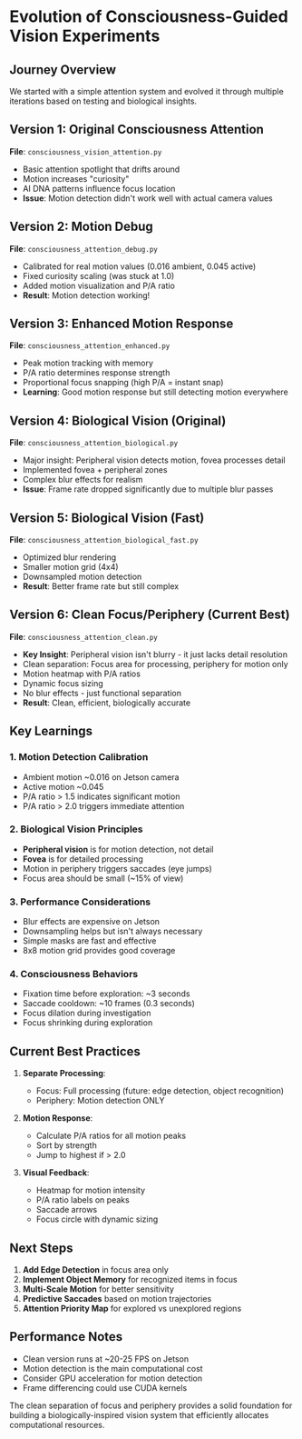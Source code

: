 # Evolution of Consciousness-Guided Vision Experiments

## Journey Overview
We started with a simple attention system and evolved it through multiple iterations based on testing and biological insights.

## Version 1: Original Consciousness Attention
**File**: `consciousness_vision_attention.py`
- Basic attention spotlight that drifts around
- Motion increases "curiosity" 
- AI DNA patterns influence focus location
- **Issue**: Motion detection didn't work well with actual camera values

## Version 2: Motion Debug
**File**: `consciousness_attention_debug.py`
- Calibrated for real motion values (0.016 ambient, 0.045 active)
- Fixed curiosity scaling (was stuck at 1.0)
- Added motion visualization and P/A ratio
- **Result**: Motion detection working!

## Version 3: Enhanced Motion Response
**File**: `consciousness_attention_enhanced.py`
- Peak motion tracking with memory
- P/A ratio determines response strength
- Proportional focus snapping (high P/A = instant snap)
- **Learning**: Good motion response but still detecting motion everywhere

## Version 4: Biological Vision (Original)
**File**: `consciousness_attention_biological.py`
- Major insight: Peripheral vision detects motion, fovea processes detail
- Implemented fovea + peripheral zones
- Complex blur effects for realism
- **Issue**: Frame rate dropped significantly due to multiple blur passes

## Version 5: Biological Vision (Fast)
**File**: `consciousness_attention_biological_fast.py`
- Optimized blur rendering
- Smaller motion grid (4x4)
- Downsampled motion detection
- **Result**: Better frame rate but still complex

## Version 6: Clean Focus/Periphery (Current Best)
**File**: `consciousness_attention_clean.py`
- **Key Insight**: Peripheral vision isn't blurry - it just lacks detail resolution
- Clean separation: Focus area for processing, periphery for motion only
- Motion heatmap with P/A ratios
- Dynamic focus sizing
- No blur effects - just functional separation
- **Result**: Clean, efficient, biologically accurate

## Key Learnings

### 1. Motion Detection Calibration
- Ambient motion ~0.016 on Jetson camera
- Active motion ~0.045
- P/A ratio > 1.5 indicates significant motion
- P/A ratio > 2.0 triggers immediate attention

### 2. Biological Vision Principles
- **Peripheral vision** is for motion detection, not detail
- **Fovea** is for detailed processing
- Motion in periphery triggers saccades (eye jumps)
- Focus area should be small (~15% of view)

### 3. Performance Considerations
- Blur effects are expensive on Jetson
- Downsampling helps but isn't always necessary
- Simple masks are fast and effective
- 8x8 motion grid provides good coverage

### 4. Consciousness Behaviors
- Fixation time before exploration: ~3 seconds
- Saccade cooldown: ~10 frames (0.3 seconds)
- Focus dilation during investigation
- Focus shrinking during exploration

## Current Best Practices

1. **Separate Processing**:
   - Focus: Full processing (future: edge detection, object recognition)
   - Periphery: Motion detection ONLY

2. **Motion Response**:
   - Calculate P/A ratios for all motion peaks
   - Sort by strength
   - Jump to highest if > 2.0

3. **Visual Feedback**:
   - Heatmap for motion intensity
   - P/A ratio labels on peaks
   - Saccade arrows
   - Focus circle with dynamic sizing

## Next Steps

1. **Add Edge Detection** in focus area only
2. **Implement Object Memory** for recognized items in focus
3. **Multi-Scale Motion** for better sensitivity
4. **Predictive Saccades** based on motion trajectories
5. **Attention Priority Map** for explored vs unexplored regions

## Performance Notes

- Clean version runs at ~20-25 FPS on Jetson
- Motion detection is the main computational cost
- Consider GPU acceleration for motion detection
- Frame differencing could use CUDA kernels

The clean separation of focus and periphery provides a solid foundation for building a biologically-inspired vision system that efficiently allocates computational resources.
